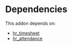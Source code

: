 # Dependencies

This addon depends on:

- [hr_timesheet](../../odoo-bringout-oca-ocb-hr_timesheet)
- [hr_attendance](../../odoo-bringout-oca-ocb-hr_attendance)
